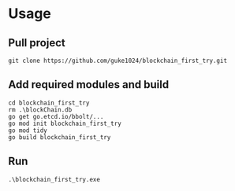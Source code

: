 # Usage

## Pull project
```shell
git clone https://github.com/guke1024/blockchain_first_try.git
```

## Add required modules and build
```shell
cd blockchain_first_try
rm .\blockChain.db
go get go.etcd.io/bbolt/...
go mod init blockchain_first_try
go mod tidy
go build blockchain_first_try
```
## Run
```shell
.\blockchain_first_try.exe
```